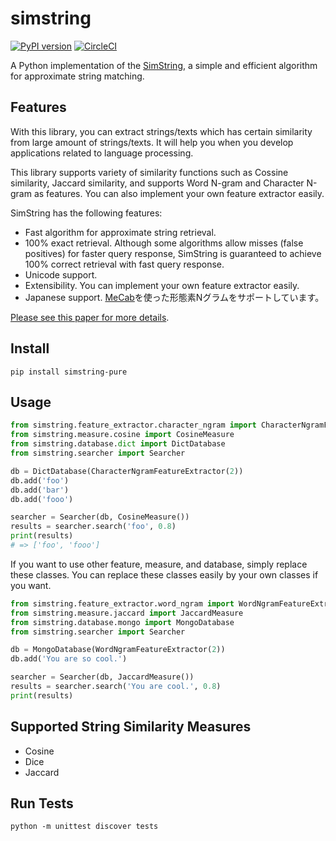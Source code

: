 # simstring
[![PyPI version](https://badge.fury.io/py/simstring-pure.svg)](https://badge.fury.io/py/simstring-pure)
[![CircleCI](https://circleci.com/gh/nullnull/simstring.svg?style=svg)](https://circleci.com/gh/nullnull/simstring)

A Python implementation of the [SimString](http://www.chokkan.org/software/simstring/index.html.en), a simple and efficient algorithm for approximate string matching.

## Features
With this library, you can extract strings/texts which has certain similarity from large amount of strings/texts. It will help you when you develop applications related to language processing.

This library supports variety of similarity functions such as Cossine similarity, Jaccard similarity, and supports Word N-gram and Character N-gram as features. You can also implement your own feature extractor easily.

SimString has the following features:

* Fast algorithm for approximate string retrieval.
* 100% exact retrieval. Although some algorithms allow misses (false positives) for faster query response, SimString is guaranteed to achieve 100% correct retrieval with fast query response.
* Unicode support.
* Extensibility. You can implement your own feature extractor easily.
* Japanese support. [MeCab](http://taku910.github.io/mecab/)を使った形態素Nグラムをサポートしています。

[Please see this paper for more details](http://www.aclweb.org/anthology/C10-1096).


## Install
```
pip install simstring-pure
```

## Usage
```python
from simstring.feature_extractor.character_ngram import CharacterNgramFeatureExtractor
from simstring.measure.cosine import CosineMeasure
from simstring.database.dict import DictDatabase
from simstring.searcher import Searcher

db = DictDatabase(CharacterNgramFeatureExtractor(2))
db.add('foo')
db.add('bar')
db.add('fooo')

searcher = Searcher(db, CosineMeasure())
results = searcher.search('foo', 0.8)
print(results)
# => ['foo', 'fooo']
```

If you want to use other feature, measure, and database, simply replace these classes. You can replace these classes easily by your own classes if you want.

```python
from simstring.feature_extractor.word_ngram import WordNgramFeatureExtractor
from simstring.measure.jaccard import JaccardMeasure
from simstring.database.mongo import MongoDatabase
from simstring.searcher import Searcher

db = MongoDatabase(WordNgramFeatureExtractor(2))
db.add('You are so cool.')

searcher = Searcher(db, JaccardMeasure())
results = searcher.search('You are cool.', 0.8)
print(results)
```

## Supported String Similarity Measures
- Cosine
- Dice
- Jaccard

## Run Tests
```
python -m unittest discover tests
```
